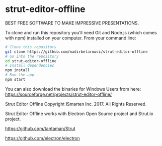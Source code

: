 # strut-editor-offline
BEST FREE SOFTWARE TO MAKE IMPRESSIVE PRESENTATIONS.


To clone and run this repository you'll need Git and Node.js (which comes with npm) installed on your computer. From your command line:

```bash
# Clone this repository
git clone https://github.com/nadirbelarouci/strut-editor-offline
# Go into the repository
cd strut-editor-offline
# Install dependencies
npm install
# Run the app
npm start
```

You can also download the binaries for Windows Users from here:
https://sourceforge.net/projects/strut-editor-offline/

Strut Editor Offline
Copyright ISmarten Inc. 2017. All Rights Reserved.

Strut Editor Offline works with Electron Open Source project and Strut.io project.

https://github.com/tantaman/Strut

https://github.com/electron/electron



